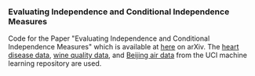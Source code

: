 ### Evaluating Independence and Conditional Independence Measures
Code for the Paper "Evaluating Independence and Conditional Independence Measures" which is available at [here](https://arxiv.org/abs/2205.07253) on arXiv. The [heart disease data](https://archive.ics.uci.edu/ml/datasets/heart+disease), [wine quality data](https://archive.ics.uci.edu/ml/datasets/wine+quality), and [Beijing air data](https://archive.ics.uci.edu/ml/datasets/Beijing+PM2.5+Data) from the UCI machine learning repository are used.
